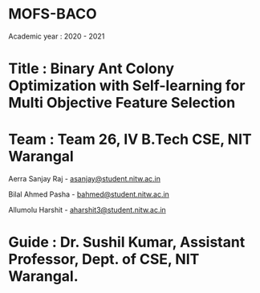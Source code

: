 # MOFS-BACO

Academic year : 2020 - 2021

# Title : Binary Ant Colony Optimization with Self-learning for Multi Objective Feature Selection

# Team : Team 26, IV B.Tech CSE, NIT Warangal

Aerra Sanjay Raj  - asanjay@student.nitw.ac.in

Bilal Ahmed Pasha - bahmed@student.nitw.ac.in

Allumolu Harshit  - aharshit3@student.nitw.ac.in

# Guide : Dr. Sushil Kumar, Assistant Professor, Dept. of CSE, NIT Warangal.
